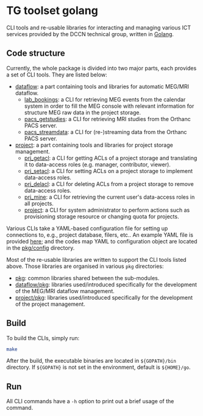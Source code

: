 # TG toolset golang

CLI tools and re-usable libraries for interacting and managing various ICT services provided by the DCCN technical group, written in [Golang](https://golang.org).

## Code structure

Currently, the whole package is divided into two major parts, each provides a set of CLI tools.  They are listed below:

- [dataflow](dataflow): a part containing tools and libraries for automatic MEG/MRI dataflow.
  * [lab_bookings](dataflow/cmd/lab_bookings): a CLI for retrieving MEG events from the calendar system in order to fill the MEG console with relevant information for structure MEG raw data in the project storage.
  * [pacs_getstudies](dataflow/cmd/pacs_getstudies): a CLI for retrieving MRI studies from the Orthanc PACS server.
  * [pacs_streamdata](dataflow/cmd/pacs_streamdata): a CLI for (re-)streaming data from the Orthanc PACS server.
- [project](project): a part containing tools and libraries for project storage management.
  * [prj_getacl](project/cmd/prj_getacl): a CLI for getting ACLs of a project storage and translating it to data-access roles (e.g. manager, contributor, viewer).
  * [prj_setacl](project/cmd/prj_setacl): a CLI for setting ACLs on a project storage to implement data-access roles.
  * [prj_delacl](project/cmd/prj_delacl): a CLI for deleting ACLs from a project storage to remove data-access roles.
  * [prj_mine](project/cmd/prj_mine): a CLI for retrieving the current user's data-access roles in all projects.
  * [project](project/cmd/project): a CLI for system administrator to perform actions such as provisioning storage resource or changing quota for projects.

Various CLIs take a YAML-based configuration file for setting up connections to, e.g., project database, filers, etc.. An example YAML file is provided [here](configs/config.yml); and the codes map YAML to configuration object are located in the [pkg/config](pkg/config) directory.

Most of the re-usable libraries are written to support the CLI tools listed above.  Those libraries are organised in various `pkg` directories:

- [pkg](pkg): common libraries shared between the sub-modules.
- [dataflow/pkg](dataflow/pkg): libraries used/introduced specifically for the development of the MEG/MRI dataflow management.
- [project/pkg](project/pkg): libraries used/introduced specifically for the development of the project management.

## Build

To build the CLIs, simply run:

```bash
make
```

After the build, the executable binaries are located in `${GOPATH}/bin` directory.  If `${GOPATH}` is not set in the environment, default is `${HOME}/go`.

## Run

All CLI commands have a `-h` option to print out a brief usage of the command.
